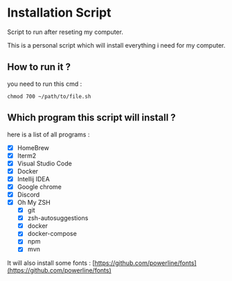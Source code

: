 # Installation Script

Script to run after reseting my computer.

This is a personal script which will install everything i need for my computer.

## How to run it ?

you need to run this cmd :

```shell
chmod 700 ~/path/to/file.sh 
```

## Which program this script will install ?

here is a list of all programs : 
* [x] HomeBrew
* [x] Iterm2
* [x] Visual Studio Code
* [x] Docker
* [x] Intellij IDEA
* [x] Google chrome
* [x] Discord
* [x] Oh My ZSH
  * [x] git
  * [x] zsh-autosuggestions
  * [x] docker
  * [x] docker-compose
  * [x] npm
  * [x] mvn

It will also install some fonts : [https://github.com/powerline/fonts](https://github.com/powerline/fonts)

